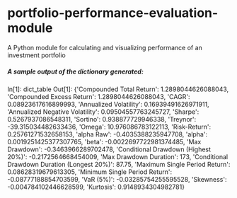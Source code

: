 # portfolio-performance-evaluation-module
A Python module for calculating and visualizing performance of an investment portfolio


##### A sample output of the dictionary generated:

In[1]: dict_table
Out[1]: 
{'Compounded Total Return': 1.2898044626088043,
 'Compounded Excess Return': 1.2898044626088043,
 'CAGR': 0.08923617616899993,
 'Annualized Volatility': 0.16939491626971911,
 'Annualized Negative Volatility': 0.09504557763245727,
 'Sharpe': 0.5267937086548311,
 'Sortino': 0.938877729946338,
 'Treynor': -39.315034482633436,
 'Omega': 10.976086783122113,
 'Risk-Return': 0.25761271532658153,
 'alpha Raw': -0.4035388235947708,
 'alpha': 0.0019251425377307765,
 'beta': -0.0022697722981374485,
 'Max Drawdown': -0.3463966289702478,
 'Conditional Drawdown (Highest 20%)': -0.2172564668454009,
 'Max Drawdown Duration': 173,
 'Conditional Drawdown Duration (Longest 20%)': 87.75,
 'Maximum Single Period Return': 0.08628319679613305,
 'Minimum Single Period Return': -0.08777188854703599,
 'VaR (5%)': -0.03285754255595528,
 'Skewness': -0.004784102446628599,
 'Kurtosis': 0.9148934304982781}
 
 
